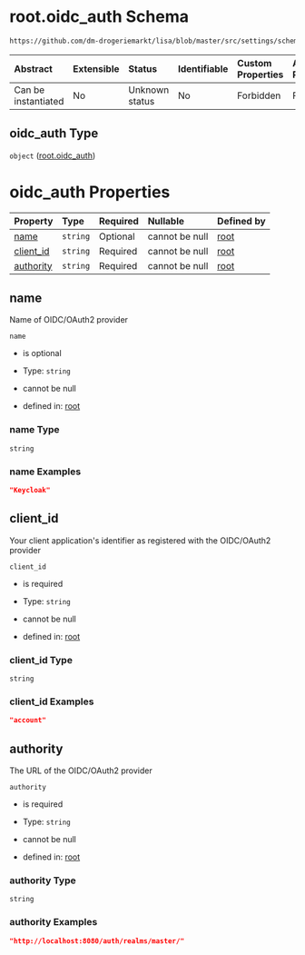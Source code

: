 # root.oidc\_auth Schema

```txt
https://github.com/dm-drogeriemarkt/lisa/blob/master/src/settings/schema.json#/properties/oidc_auth
```



| Abstract            | Extensible | Status         | Identifiable | Custom Properties | Additional Properties | Access Restrictions | Defined In                                                                               |
| :------------------ | :--------- | :------------- | :----------- | :---------------- | :-------------------- | :------------------ | :--------------------------------------------------------------------------------------- |
| Can be instantiated | No         | Unknown status | No           | Forbidden         | Forbidden             | none                | [settings.schema.json\*](../../src/settings/settings.schema.json "open original schema") |

## oidc\_auth Type

`object` ([root.oidc\_auth](settings-properties-rootoidc_auth.md))

# oidc\_auth Properties

| Property                 | Type     | Required | Nullable       | Defined by                                                                                                                                                                                   |
| :----------------------- | :------- | :------- | :------------- | :------------------------------------------------------------------------------------------------------------------------------------------------------------------------------------------- |
| [name](#name)            | `string` | Optional | cannot be null | [root](settings-properties-rootoidc_auth-properties-name.md "https://github.com/dm-drogeriemarkt/lisa/blob/master/src/settings/schema.json#/properties/oidc_auth/properties/name")           |
| [client\_id](#client_id) | `string` | Required | cannot be null | [root](settings-properties-rootoidc_auth-properties-client_id.md "https://github.com/dm-drogeriemarkt/lisa/blob/master/src/settings/schema.json#/properties/oidc_auth/properties/client_id") |
| [authority](#authority)  | `string` | Required | cannot be null | [root](settings-properties-rootoidc_auth-properties-authority.md "https://github.com/dm-drogeriemarkt/lisa/blob/master/src/settings/schema.json#/properties/oidc_auth/properties/authority") |

## name

Name of OIDC/OAuth2 provider

`name`

*   is optional

*   Type: `string`

*   cannot be null

*   defined in: [root](settings-properties-rootoidc_auth-properties-name.md "https://github.com/dm-drogeriemarkt/lisa/blob/master/src/settings/schema.json#/properties/oidc_auth/properties/name")

### name Type

`string`

### name Examples

```json
"Keycloak"
```

## client\_id

Your client application's identifier as registered with the OIDC/OAuth2 provider

`client_id`

*   is required

*   Type: `string`

*   cannot be null

*   defined in: [root](settings-properties-rootoidc_auth-properties-client_id.md "https://github.com/dm-drogeriemarkt/lisa/blob/master/src/settings/schema.json#/properties/oidc_auth/properties/client_id")

### client\_id Type

`string`

### client\_id Examples

```json
"account"
```

## authority

The URL of the OIDC/OAuth2 provider

`authority`

*   is required

*   Type: `string`

*   cannot be null

*   defined in: [root](settings-properties-rootoidc_auth-properties-authority.md "https://github.com/dm-drogeriemarkt/lisa/blob/master/src/settings/schema.json#/properties/oidc_auth/properties/authority")

### authority Type

`string`

### authority Examples

```json
"http://localhost:8080/auth/realms/master/"
```
